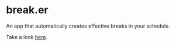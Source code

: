 # break.er
An app that automatically creates effective breaks in your schedule.

Take a look [here](https://break-er.netlify.app/).